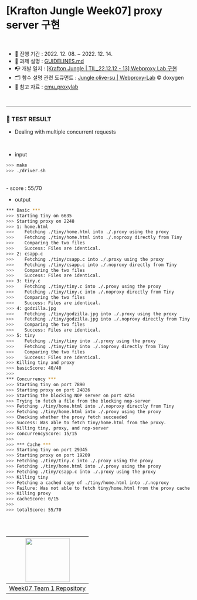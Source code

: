 # [Krafton Jungle Week07] proxy server 구현

<br>

- 📅 진행 기간 : 2022. 12. 08. ~ 2022. 12. 14.
- 📃 과제 설명 : [GUIDELINES.md](./GUIDELINES.md)
- 📭 개발 일지 : [[Krafton Jungle | TIL_22.12.12 - 13] Webproxy Lab 구현](https://olive-su.tistory.com/434)
- 🗂 함수 설명 관련 도큐먼트 : [Jungle olive-su | Webproxy-Lab](https://jungle-olivesu.netlify.app/webproxy-lab/html/proxy_8c.html) © doxygen
- 📖 참고 자료 : [cmu_proxylab](./proxylab.pdf)

<br>

---

### 🎉 TEST RESULT

- Dealing with multiple concurrent requests

<br>

- input

```bash
>>> make
>>> ./driver.sh
```

<br>
- score : 55/70

<br>

- output

```bash
*** Basic ***
>>> Starting tiny on 6635
>>> Starting proxy on 2248
>>> 1: home.html
>>>    Fetching ./tiny/home.html into ./.proxy using the proxy
>>>    Fetching ./tiny/home.html into ./.noproxy directly from Tiny
>>>    Comparing the two files
>>>    Success: Files are identical.
>>> 2: csapp.c
>>>    Fetching ./tiny/csapp.c into ./.proxy using the proxy
>>>    Fetching ./tiny/csapp.c into ./.noproxy directly from Tiny
>>>    Comparing the two files
>>>    Success: Files are identical.
>>> 3: tiny.c
>>>    Fetching ./tiny/tiny.c into ./.proxy using the proxy
>>>    Fetching ./tiny/tiny.c into ./.noproxy directly from Tiny
>>>    Comparing the two files
>>>    Success: Files are identical.
>>> 4: godzilla.jpg
>>>    Fetching ./tiny/godzilla.jpg into ./.proxy using the proxy
>>>    Fetching ./tiny/godzilla.jpg into ./.noproxy directly from Tiny
>>>    Comparing the two files
>>>    Success: Files are identical.
>>> 5: tiny
>>>    Fetching ./tiny/tiny into ./.proxy using the proxy
>>>    Fetching ./tiny/tiny into ./.noproxy directly from Tiny
>>>    Comparing the two files
>>>    Success: Files are identical.
>>> Killing tiny and proxy
>>> basicScore: 40/40
>>>
*** Concurrency ***
>>> Starting tiny on port 7890
>>> Starting proxy on port 24826
>>> Starting the blocking NOP server on port 4254
>>> Trying to fetch a file from the blocking nop-server
>>> Fetching ./tiny/home.html into ./.noproxy directly from Tiny
>>> Fetching ./tiny/home.html into ./.proxy using the proxy
>>> Checking whether the proxy fetch succeeded
>>> Success: Was able to fetch tiny/home.html from the proxy.
>>> Killing tiny, proxy, and nop-server
>>> concurrencyScore: 15/15
>>>
>>> *** Cache ***
>>> Starting tiny on port 29345
>>> Starting proxy on port 19209
>>> Fetching ./tiny/tiny.c into ./.proxy using the proxy
>>> Fetching ./tiny/home.html into ./.proxy using the proxy
>>> Fetching ./tiny/csapp.c into ./.proxy using the proxy
>>> Killing tiny
>>> Fetching a cached copy of ./tiny/home.html into ./.noproxy
>>> Failure: Was not able to fetch tiny/home.html from the proxy cache.
>>> Killing proxy
>>> cacheScore: 0/15
>>>
>>> totalScore: 55/70
```

<br>

<br>

|[<img src="https://user-images.githubusercontent.com/67156494/210132307-34f87ef7-3e26-4b00-8fc1-a73c971865b4.png" width=120>](https://github.com/Krafton-Jungle-W07-Team01/Team01-webproxy-lab)
|-----|
| [Week07 Team 1 Repository](https://github.com/Krafton-Jungle-W07-Team01/Team01-webproxy-lab) |
